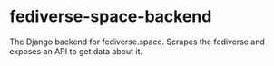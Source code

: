 # fediverse-space-backend
The Django backend for fediverse.space. Scrapes the fediverse and exposes an API to get data about it.

